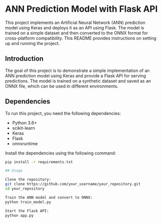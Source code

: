 # ANN Prediction Model with Flask API

This project implements an Artificial Neural Network (ANN) prediction model using Keras and deploys it as an API using Flask. The model is trained on a simple dataset and then converted to the ONNX format for cross-platform compatibility. This README provides instructions on setting up and running the project.

## Introduction

The goal of this project is to demonstrate a simple implementation of an ANN prediction model using Keras and provide a Flask API for serving predictions. The model is trained on a synthetic dataset and saved as an ONNX file, which can be used in different environments.

## Dependencies

To run this project, you need the following dependencies:

- Python 3.6+
- scikit-learn
- Keras
- Flask
- onnxruntime

Install the dependencies using the following command:

```bash
pip install -r requirements.txt

## Usage

Clone the repository:
git clone https://github.com/your_username/your_repository.git
cd your_repository

Train the ANN model and convert to ONNX:
python train_model.py

Start the Flask API:
python app.py
